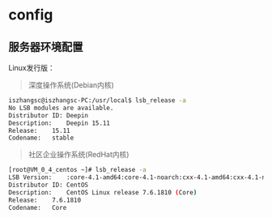 # config
## 服务器环境配置
Linux发行版：

> 深度操作系统(Debian内核)
```bash
iszhangsc@iszhangsc-PC:/usr/local$ lsb_release -a
No LSB modules are available.
Distributor ID:	Deepin
Description:	Deepin 15.11
Release:	15.11
Codename:	stable
```

> 社区企业操作系统(RedHat内核)
```bash
[root@VM_0_4_centos ~]# lsb_release -a
LSB Version:	:core-4.1-amd64:core-4.1-noarch:cxx-4.1-amd64:cxx-4.1-noarch:desktop-4.1-amd64:desktop-4.1-noarch:languages-4.1-amd64:languages-4.1-noarch:printing-4.1-amd64:printing-4.1-noarch
Distributor ID:	CentOS
Description:	CentOS Linux release 7.6.1810 (Core) 
Release:	7.6.1810
Codename:	Core
```
